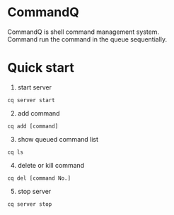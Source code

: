 # CommandQ
CommandQ is shell command management system.  
Command run the command in the queue sequentially.

# Quick start
1. start server
```
cq server start
```

2. add command
```
cq add [command]
```

3. show queued command list
```
cq ls
```

4. delete or kill command
```
cq del [command No.]
```

5. stop server
```
cq server stop
```
